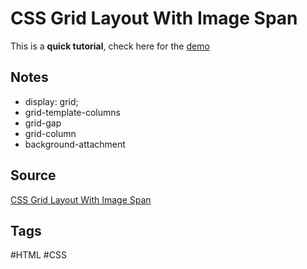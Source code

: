 # CSS Grid Layout With Image Span
This is a **quick tutorial**, check here for the [demo](https://aldopolojr.github.io/grid-layout/)

## Notes
- display: grid;
- grid-template-columns
- grid-gap
- grid-column
- background-attachment

## Source
[CSS Grid Layout With Image Span](https://youtu.be/-qOe8lBAChE)

## Tags
#HTML #CSS